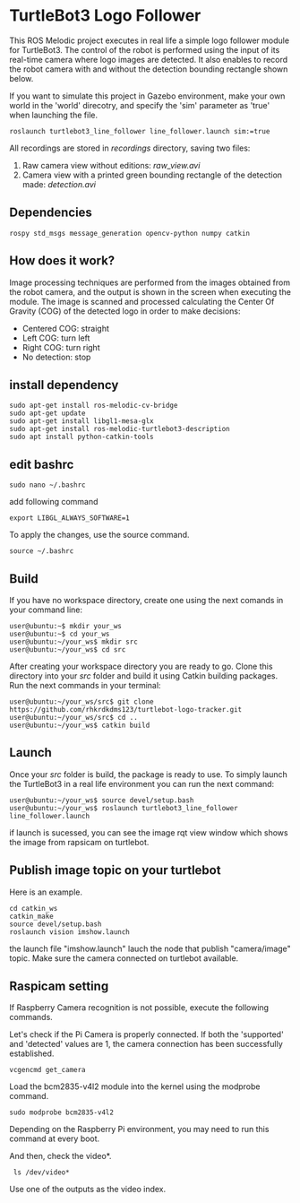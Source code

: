 # TurtleBot3 Logo Follower

This ROS Melodic project executes in real life a simple logo follower module for TurtleBot3. The control of the robot is performed using the input of its real-time camera where logo images are detected. It also enables to record the robot camera with and without the detection bounding rectangle shown below.


If you want to simulate this project in Gazebo environment, make your own world in the 'world' direcotry, and specify the 'sim' parameter as 'true' when launching the file.
```
roslaunch turtlebot3_line_follower line_follower.launch sim:=true
```

All recordings are stored in _recordings_ directory, saving two files:
1. Raw camera view without editions: _raw_view.avi_
2. Camera view with a printed green bounding rectangle of the detection made: _detection.avi_

## Dependencies

`
rospy
std_msgs
message_generation
opencv-python
numpy
catkin
`

## How does it work?

Image processing techniques are performed from the images obtained from the robot camera, and the output is shown in the screen when executing the module. The image is scanned and processed calculating the Center Of Gravity (COG) of the detected logo in order to make decisions:
* Centered COG: straight
* Left COG: turn left
* Right COG: turn right
* No detection: stop

## install dependency
```
sudo apt-get install ros-melodic-cv-bridge
sudo apt-get update
sudo apt-get install libgl1-mesa-glx
sudo apt-get install ros-melodic-turtlebot3-description
sudo apt install python-catkin-tools
```

## edit bashrc
```
sudo nano ~/.bashrc
```

add following command
```
export LIBGL_ALWAYS_SOFTWARE=1
```

To apply the changes, use the source command.
```
source ~/.bashrc
```

## Build

If you have no workspace directory, create one using the next comands in your command line:

```console
user@ubuntu:~$ mkdir your_ws
user@ubuntu:~$ cd your_ws
user@ubuntu:~/your_ws$ mkdir src
user@ubuntu:~/your_ws$ cd src
```

After creating your workspace directory you are ready to go. Clone this directory into your _src_ folder and build it using Catkin building packages. Run the next commands in your terminal:

```console
user@ubuntu:~/your_ws/src$ git clone https://github.com/rhkrdkdms123/turtlebot-logo-tracker.git
user@ubuntu:~/your_ws/src$ cd ..
user@ubuntu:~/your_ws$ catkin build
```

## Launch

Once your _src_ folder is build, the package is ready to use. To simply launch the TurtleBot3 in a real life environment you can run the next command:

```console
user@ubuntu:~/your_ws$ source devel/setup.bash
user@ubuntu:~/your_ws$ roslaunch turtlebot3_line_follower line_follower.launch
```
if launch is sucessed, you can see the image rqt view window which shows the image from rapsicam on turtlebot.

## Publish image topic on your turtlebot
Here is an example.
```
cd catkin_ws
catkin_make
source devel/setup.bash
roslaunch vision imshow.launch
```
the launch file "imshow.launch" lauch the node that publish "camera/image" topic.
Make sure the camera connected on turtlebot available.

## Raspicam setting
If Raspberry Camera recognition is not possible, execute the following commands.

Let's check if the Pi Camera is properly connected. If both the 'supported' and 'detected' values are 1, the camera connection has been successfully established.
```
vcgencmd get_camera
```

Load the bcm2835-v4l2 module into the kernel using the modprobe command.
```
sudo modprobe bcm2835-v4l2
```
Depending on the Raspberry Pi environment, you may need to run this command at every boot.

And then, check the video*.
```
 ls /dev/video*
```
Use one of the outputs as the video index.
